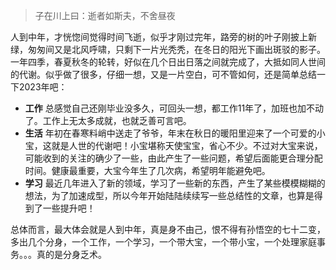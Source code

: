 > 子在川上曰：逝者如斯夫，不舍昼夜

人到中年，才恍惚间觉得时间飞逝，似乎才刚过完年，路旁的树的叶子刚披上新绿，匆匆间又是北风呼啸，只剩下一片光秃秃，在冬日的阳光下画出斑驳的影子。一年四季，春夏秋冬的轮转，好似在几个日出日落之间就完成了，大抵如同人世间的代谢。似乎做了很多，仔细一想，又是一片空白，可不管如何，还是简单总结一下2023年吧：
* **工作** 总感觉自己还刚毕业没多久，可回头一想，都工作11年了，加班也加不动了。工作上无太多成就，也就乏善可言吧。
* **生活** 年初在春寒料峭中送走了爷爷，年末在秋日的暖阳里迎来了一个可爱的小宝，这就是人世的代谢吧！小宝堪称天使宝宝，省心不少。不过对大宝来说，可能收到的关注的确少了一些，由此产生了一些问题，希望后面能更合理分配时间。健康最重要，大宝今年生了几次病，希望明年能避免吧。
* **学习** 最近几年进入了新的领域，学习了一些新的东西，产生了某些模模糊糊的想法，为了加速成型，所以今年开始陆陆续续写一些总结性的文章，也算是得到了一些提升吧！

总体而言，最大体会就是人到中年，真是身不由己，恨不得有孙悟空的七十二变，多出几个分身，一个工作，一个学习，一个带大宝，一个带小宝，一个处理家庭事务。。。真的是分身乏术。